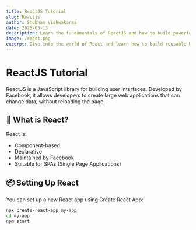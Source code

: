 ```yaml
---
title: ReactJS Tutorial
slug: Reactjs
author: Shubham Vishwakarma
date: 2025-05-13
description: Learn the fundamentals of ReactJS and how to build powerful front-end applications.
image: /react.png
excerpt: Dive into the world of React and learn how to build reusable UI components, manage state, and create dynamic web applications.
---
```


# ReactJS Tutorial

ReactJS is a JavaScript library for building user interfaces. Developed by Facebook, it allows developers to create large web applications that can change data, without reloading the page.

## 🚀 What is React?

React is:

- Component-based
- Declarative
- Maintained by Facebook
- Suitable for SPAs (Single Page Applications)

## 📦 Setting Up React

You can set up a new React app using Create React App:

```bash
npx create-react-app my-app
cd my-app
npm start
